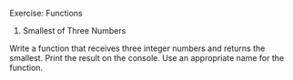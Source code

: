 Exercise: Functions

1. Smallest of Three Numbers

Write a function that receives three integer numbers and returns the smallest. Print the result on the console. Use an appropriate name for the function.


